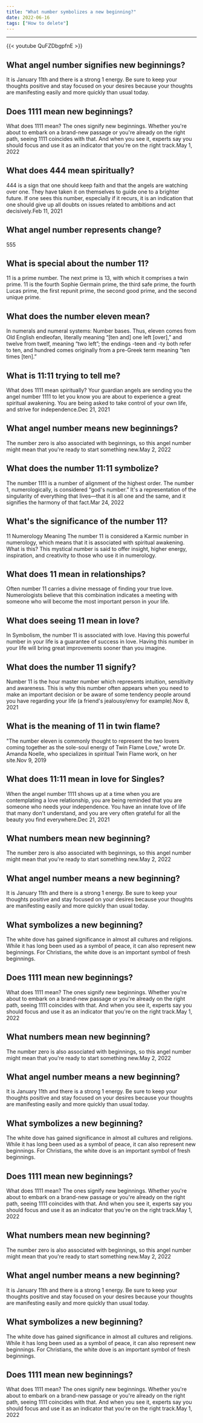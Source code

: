 ```yaml
---
title: "What number symbolizes a new beginning?"
date: 2022-06-16
tags: ["How to delete"]
---
```


---
{{< youtube QuFZDbgpfnE >}}
## What angel number signifies new beginnings?
It is January 11th and there is a strong 1 energy. Be sure to keep your thoughts positive and stay focused on your desires because your thoughts are manifesting easily and more quickly than usual today.

## Does 1111 mean new beginnings?
What does 1111 mean? The ones signify new beginnings. Whether you're about to embark on a brand-new passage or you're already on the right path, seeing 1111 coincides with that. And when you see it, experts say you should focus and use it as an indicator that you're on the right track.May 1, 2022

## What does 444 mean spiritually?
444 is a sign that one should keep faith and that the angels are watching over one. They have taken it on themselves to guide one to a brighter future. If one sees this number, especially if it recurs, it is an indication that one should give up all doubts on issues related to ambitions and act decisively.Feb 11, 2021

## What angel number represents change?
555

## What is special about the number 11?
11 is a prime number. The next prime is 13, with which it comprises a twin prime. 11 is the fourth Sophie Germain prime, the third safe prime, the fourth Lucas prime, the first repunit prime, the second good prime, and the second unique prime.

## What does the number eleven mean?
In numerals and numeral systems: Number bases. Thus, eleven comes from Old English endleofan, literally meaning “[ten and] one left [over],” and twelve from twelf, meaning “two left”; the endings -teen and -ty both refer to ten, and hundred comes originally from a pre-Greek term meaning “ten times [ten].”

## What is 11:11 trying to tell me?
What does 1111 mean spiritually? Your guardian angels are sending you the angel number 1111 to let you know you are about to experience a great spiritual awakening. You are being asked to take control of your own life, and strive for independence.Dec 21, 2021

## What angel number means new beginnings?
The number zero is also associated with beginnings, so this angel number might mean that you're ready to start something new.May 2, 2022

## What does the number 11:11 symbolize?
The number 1111 is a number of alignment of the highest order. The number 1, numerologically, is considered “god's number.” It's a representation of the singularity of everything that lives—that it is all one and the same, and it signifies the harmony of that fact.Mar 24, 2022

## What's the significance of the number 11?
11 Numerology Meaning The number 11 is considered a Karmic number in numerology, which means that it is associated with spiritual awakening. What is this? This mystical number is said to offer insight, higher energy, inspiration, and creativity to those who use it in numerology.

## What does 11 mean in relationships?
Often number 11 carries a divine message of finding your true love. Numerologists believe that this combination indicates a meeting with someone who will become the most important person in your life.

## What does seeing 11 mean in love?
In Symbolism, the number 11 is associated with love. Having this powerful number in your life is a guarantee of success in love. Having this number in your life will bring great improvements sooner than you imagine.

## What does the number 11 signify?
Number 11 is the hour master number which represents intuition, sensitivity and awareness. This is why this number often appears when you need to make an important decision or be aware of some tendency people around you have regarding your life (a friend's jealousy/envy for example).Nov 8, 2021

## What is the meaning of 11 in twin flame?
"The number eleven is commonly thought to represent the two lovers coming together as the sole-soul energy of Twin Flame Love," wrote Dr. Amanda Noelle, who specializes in spiritual Twin Flame work, on her site.Nov 9, 2019

## What does 11:11 mean in love for Singles?
When the angel number 1111 shows up at a time when you are contemplating a love relationship, you are being reminded that you are someone who needs your independence. You have an innate love of life that many don't understand, and you are very often grateful for all the beauty you find everywhere.Dec 21, 2021

## What numbers mean new beginning?
The number zero is also associated with beginnings, so this angel number might mean that you're ready to start something new.May 2, 2022

## What angel number means a new beginning?
It is January 11th and there is a strong 1 energy. Be sure to keep your thoughts positive and stay focused on your desires because your thoughts are manifesting easily and more quickly than usual today.

## What symbolizes a new beginning?
The white dove has gained significance in almost all cultures and religions. While it has long been used as a symbol of peace, it can also represent new beginnings. For Christians, the white dove is an important symbol of fresh beginnings.

## Does 1111 mean new beginnings?
What does 1111 mean? The ones signify new beginnings. Whether you're about to embark on a brand-new passage or you're already on the right path, seeing 1111 coincides with that. And when you see it, experts say you should focus and use it as an indicator that you're on the right track.May 1, 2022

## What numbers mean new beginning?
The number zero is also associated with beginnings, so this angel number might mean that you're ready to start something new.May 2, 2022

## What angel number means a new beginning?
It is January 11th and there is a strong 1 energy. Be sure to keep your thoughts positive and stay focused on your desires because your thoughts are manifesting easily and more quickly than usual today.

## What symbolizes a new beginning?
The white dove has gained significance in almost all cultures and religions. While it has long been used as a symbol of peace, it can also represent new beginnings. For Christians, the white dove is an important symbol of fresh beginnings.

## Does 1111 mean new beginnings?
What does 1111 mean? The ones signify new beginnings. Whether you're about to embark on a brand-new passage or you're already on the right path, seeing 1111 coincides with that. And when you see it, experts say you should focus and use it as an indicator that you're on the right track.May 1, 2022

## What numbers mean new beginning?
The number zero is also associated with beginnings, so this angel number might mean that you're ready to start something new.May 2, 2022

## What angel number means a new beginning?
It is January 11th and there is a strong 1 energy. Be sure to keep your thoughts positive and stay focused on your desires because your thoughts are manifesting easily and more quickly than usual today.

## What symbolizes a new beginning?
The white dove has gained significance in almost all cultures and religions. While it has long been used as a symbol of peace, it can also represent new beginnings. For Christians, the white dove is an important symbol of fresh beginnings.

## Does 1111 mean new beginnings?
What does 1111 mean? The ones signify new beginnings. Whether you're about to embark on a brand-new passage or you're already on the right path, seeing 1111 coincides with that. And when you see it, experts say you should focus and use it as an indicator that you're on the right track.May 1, 2022

